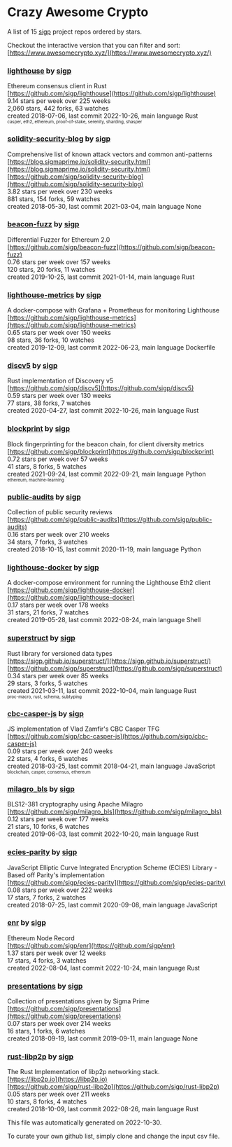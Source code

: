 # Crazy Awesome Crypto
A list of 15 [sigp](https://github.com/sigp) project repos ordered by stars.  

Checkout the interactive version that you can filter and sort: 
[https://www.awesomecrypto.xyz/](https://www.awesomecrypto.xyz/)  


### [lighthouse](https://github.com/sigp/lighthouse) by [sigp](https://github.com/sigp)  
Ethereum consensus client in Rust  
[https://github.com/sigp/lighthouse](https://github.com/sigp/lighthouse)  
9.14 stars per week over 225 weeks  
2,060 stars, 442 forks, 63 watches  
created 2018-07-06, last commit 2022-10-26, main language Rust  
<sub><sup>casper, eth2, ethereum, proof-of-stake, serenity, sharding, shasper</sup></sub>


### [solidity-security-blog](https://github.com/sigp/solidity-security-blog) by [sigp](https://github.com/sigp)  
Comprehensive list of known attack vectors and common anti-patterns  
[https://blog.sigmaprime.io/solidity-security.html](https://blog.sigmaprime.io/solidity-security.html)  
[https://github.com/sigp/solidity-security-blog](https://github.com/sigp/solidity-security-blog)  
3.82 stars per week over 230 weeks  
881 stars, 154 forks, 59 watches  
created 2018-05-30, last commit 2021-03-04, main language None  


### [beacon-fuzz](https://github.com/sigp/beacon-fuzz) by [sigp](https://github.com/sigp)  
Differential Fuzzer for Ethereum 2.0  
[https://github.com/sigp/beacon-fuzz](https://github.com/sigp/beacon-fuzz)  
0.76 stars per week over 157 weeks  
120 stars, 20 forks, 11 watches  
created 2019-10-25, last commit 2021-01-14, main language Rust  


### [lighthouse-metrics](https://github.com/sigp/lighthouse-metrics) by [sigp](https://github.com/sigp)  
A docker-compose with Grafana + Prometheus for monitoring Lighthouse  
[https://github.com/sigp/lighthouse-metrics](https://github.com/sigp/lighthouse-metrics)  
0.65 stars per week over 150 weeks  
98 stars, 36 forks, 10 watches  
created 2019-12-09, last commit 2022-06-23, main language Dockerfile  


### [discv5](https://github.com/sigp/discv5) by [sigp](https://github.com/sigp)  
Rust implementation of Discovery v5  
[https://github.com/sigp/discv5](https://github.com/sigp/discv5)  
0.59 stars per week over 130 weeks  
77 stars, 38 forks, 7 watches  
created 2020-04-27, last commit 2022-10-26, main language Rust  


### [blockprint](https://github.com/sigp/blockprint) by [sigp](https://github.com/sigp)  
Block fingerprinting for the beacon chain, for client diversity metrics  
[https://github.com/sigp/blockprint](https://github.com/sigp/blockprint)  
0.72 stars per week over 57 weeks  
41 stars, 8 forks, 5 watches  
created 2021-09-24, last commit 2022-09-21, main language Python  
<sub><sup>ethereum, machine-learning</sup></sub>


### [public-audits](https://github.com/sigp/public-audits) by [sigp](https://github.com/sigp)  
Collection of public security reviews  
[https://github.com/sigp/public-audits](https://github.com/sigp/public-audits)  
0.16 stars per week over 210 weeks  
34 stars, 7 forks, 3 watches  
created 2018-10-15, last commit 2020-11-19, main language Python  


### [lighthouse-docker](https://github.com/sigp/lighthouse-docker) by [sigp](https://github.com/sigp)  
A docker-compose environment for running the Lighthouse Eth2 client  
[https://github.com/sigp/lighthouse-docker](https://github.com/sigp/lighthouse-docker)  
0.17 stars per week over 178 weeks  
31 stars, 21 forks, 7 watches  
created 2019-05-28, last commit 2022-08-24, main language Shell  


### [superstruct](https://github.com/sigp/superstruct) by [sigp](https://github.com/sigp)  
Rust library for versioned data types  
[https://sigp.github.io/superstruct/](https://sigp.github.io/superstruct/)  
[https://github.com/sigp/superstruct](https://github.com/sigp/superstruct)  
0.34 stars per week over 85 weeks  
29 stars, 3 forks, 5 watches  
created 2021-03-11, last commit 2022-10-04, main language Rust  
<sub><sup>proc-macro, rust, schema, subtyping</sup></sub>


### [cbc-casper-js](https://github.com/sigp/cbc-casper-js) by [sigp](https://github.com/sigp)  
JS implementation of Vlad Zamfir's CBC Casper TFG  
[https://github.com/sigp/cbc-casper-js](https://github.com/sigp/cbc-casper-js)  
0.09 stars per week over 240 weeks  
22 stars, 4 forks, 6 watches  
created 2018-03-25, last commit 2018-04-21, main language JavaScript  
<sub><sup>blockchain, casper, consensus, ethereum</sup></sub>


### [milagro_bls](https://github.com/sigp/milagro_bls) by [sigp](https://github.com/sigp)  
BLS12-381 cryptography using Apache Milagro  
[https://github.com/sigp/milagro_bls](https://github.com/sigp/milagro_bls)  
0.12 stars per week over 177 weeks  
21 stars, 10 forks, 6 watches  
created 2019-06-03, last commit 2022-10-20, main language Rust  


### [ecies-parity](https://github.com/sigp/ecies-parity) by [sigp](https://github.com/sigp)  
JavaScript Elliptic Curve Integrated Encryption Scheme (ECIES) Library - Based off Parity's implementation  
[https://github.com/sigp/ecies-parity](https://github.com/sigp/ecies-parity)  
0.08 stars per week over 222 weeks  
17 stars, 7 forks, 2 watches  
created 2018-07-25, last commit 2020-09-08, main language JavaScript  


### [enr](https://github.com/sigp/enr) by [sigp](https://github.com/sigp)  
Ethereum Node Record  
[https://github.com/sigp/enr](https://github.com/sigp/enr)  
1.37 stars per week over 12 weeks  
17 stars, 4 forks, 3 watches  
created 2022-08-04, last commit 2022-10-24, main language Rust  


### [presentations](https://github.com/sigp/presentations) by [sigp](https://github.com/sigp)  
Collection of presentations given by Sigma Prime  
[https://github.com/sigp/presentations](https://github.com/sigp/presentations)  
0.07 stars per week over 214 weeks  
16 stars, 1 forks, 6 watches  
created 2018-09-19, last commit 2019-09-11, main language None  


### [rust-libp2p](https://github.com/sigp/rust-libp2p) by [sigp](https://github.com/sigp)  
The Rust Implementation of libp2p networking stack.   
[https://libp2p.io](https://libp2p.io)  
[https://github.com/sigp/rust-libp2p](https://github.com/sigp/rust-libp2p)  
0.05 stars per week over 211 weeks  
10 stars, 8 forks, 4 watches  
created 2018-10-09, last commit 2022-08-26, main language Rust  


This file was automatically generated on 2022-10-30.  

To curate your own github list, simply clone and change the input csv file.  